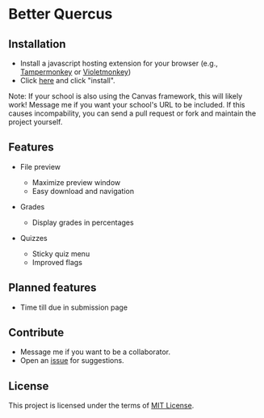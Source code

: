 # Better Quercus

## Installation

- Install a javascript hosting extension for your browser (e.g., [Tampermonkey](https://www.tampermonkey.net/) or [Violetmonkey](https://violentmonkey.github.io/get-it/))
- Click [here](https://github.com/alanjyu/better-quercus.js/blob/main/better-quercus.user.js) and click "install".

Note: If your school is also using the Canvas framework, this will likely work! Message me if you want your school's URL to be included. If this causes incompability, you can send a pull request or fork and maintain the project yourself.

## Features
- File preview
  - Maximize preview window
  - Easy download and navigation

- Grades
  - Display grades in percentages

- Quizzes
  - Sticky quiz menu
  - Improved flags

## Planned features

- Time till due in submission page

## Contribute
- Message me if you want to be a collaborator.
- Open an [issue](https://github.com/alanjyu/better-quercus.js/issues) for suggestions.

## License

This project is licensed under the terms of [MIT License](https://opensource.org/licenses/MIT). 
